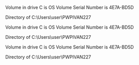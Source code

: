  Volume in drive C is OS
 Volume Serial Number is 4E7A-BD5D

 Directory of C:\Users\user\PWPIVAN227

 Volume in drive C is OS
 Volume Serial Number is 4E7A-BD5D

 Directory of C:\Users\user\PWPIVAN227

 Volume in drive C is OS
 Volume Serial Number is 4E7A-BD5D

 Directory of C:\Users\user\PWPIVAN227

